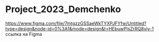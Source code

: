 # Project_2023_Demchenko
https://www.figma.com/file/7mtgzzGSSaeWkTYXPJFYfw/Untitled?type=design&node-id=0%3A1&mode=design&t=HEbuwPjsZrRQ8viy-1 ссылка на Figma
